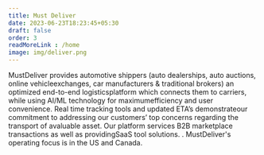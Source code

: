 ```yaml
---
title: Must Deliver
date: 2023-06-23T18:23:45+05:30
draft: false
order: 3
readMoreLink : /home
image: img/deliver.png
---
```


 MustDeliver provides automotive shippers (auto dealerships, auto auctions, online vehicleexchanges, car
 manufacturers & traditional brokers) an optimized end-to-end logisticsplatform which connects them to
 carriers, while using AI/ML technology for maximumefficiency and user convenience. Real time tracking
 tools and updated ETA’s demonstrateour commitment to addressing our customers’ top concerns regarding the
 transport of avaluable asset. Our platform services B2B marketplace transactions as well as providingSaaS
 tool solutions. . MustDeliver's operating focus is in the US and Canada.

